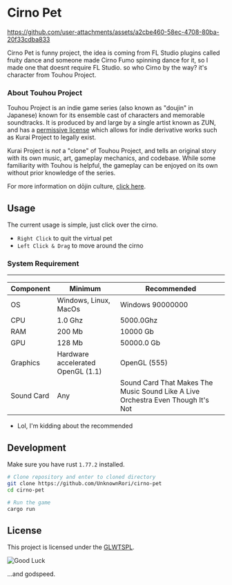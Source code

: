 # Cirno Pet



https://github.com/user-attachments/assets/a2cbe460-58ec-4708-80ba-20f33cdba833



Cirno Pet is funny project, the idea is coming from FL Studio plugins called fruity dance and someone made Cirno Fumo spinning dance for it, 
so I made one that doesnt require FL Studio. so who Cirno by the way? it's character from Touhou Project.

### About Touhou Project

Touhou Project is an indie game series (also known as "doujin" in Japanese)
known for its ensemble cast of characters and memorable soundtracks.
It is produced by and large by a single artist known as ZUN, and has a
[permissive license](https://en.touhouwiki.net/wiki/Touhou_Wiki:Copyrights#Copyright_status.2FTerms_of_Use_of_the_Touhou_Project>)
which allows for indie derivative works such as Kurai Project to legally exist.

Kurai Project is *not* a "clone" of Touhou Project, and tells an original story with its own
music, art, gameplay mechanics, and codebase. While some familiarity with Touhou
is helpful, the gameplay can be enjoyed on its own without prior knowledge of
the series.

For more information on dōjin culture,
[click here](https://en.wikipedia.org/wiki/D%C5%8Djin).

## Usage

The current usage is simple, just click over the cirno.

- `Right Click` to quit the virtual pet
- `Left Click & Drag` to move around the cirno


### System Requirement

---------------------------------------------------------------
| Component |   Minimum                        | Recommended |
|-----------|----------------------------------|-------------|
|    OS     |   Windows, Linux, MacOs          |   Windows 90000000 |
|    CPU    |   1.0 Ghz                        |   5000.0Ghz |
|    RAM    |   200 Mb                         |   10000 Gb  |
|    GPU    |    128 Mb                        |   50000.0 Gb|
|  Graphics | Hardware accelerated OpenGL (1.1)| OpenGL (555)|
| Sound Card|   Any                            | Sound Card That Makes The Music Sound Like A Live Orchestra Even Though It's Not |

* Lol, I'm kidding about the recommended

## Development

Make sure you have rust `1.77.2` installed.

```sh
# Clone repository and enter to cloned directory
git clone https://github.com/UnknownRori/cirno-pet
cd cirno-pet

# Run the game
cargo run
```

## License

This project is licensed under the [GLWTSPL](/LICENSE).

![Good Luck](https://github.com/me-shaon/GLWTPL/raw/master/good-luck.gif)

...and godspeed.
